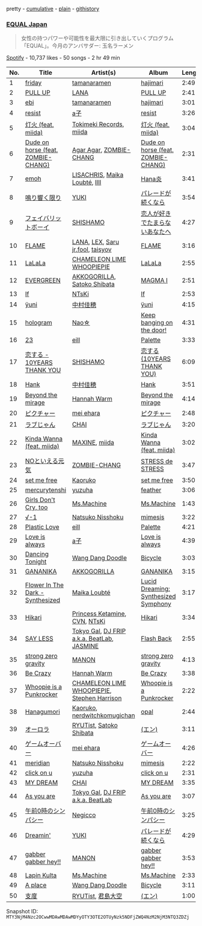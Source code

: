 pretty - [cumulative](/playlists/cumulative/37i9dQZF1DX2K2376Q0zTJ.md) - [plain](/playlists/plain/37i9dQZF1DX2K2376Q0zTJ) - [githistory](https://github.githistory.xyz/mackorone/spotify-playlist-archive/blob/main/playlists/plain/37i9dQZF1DX2K2376Q0zTJ)

### [EQUAL Japan](https://open.spotify.com/playlist/37i9dQZF1DX2K2376Q0zTJ)

> 女性の持つパワーや可能性を最大限に引き出していくプログラム「EQUAL」。今月のアンバサダー:  玉名ラーメン

[Spotify](https://open.spotify.com/user/spotify) - 10,737 likes - 50 songs - 2 hr 49 min

| No. | Title | Artist(s) | Album | Length |
|---|---|---|---|---|
| 1 | [friday](https://open.spotify.com/track/0kIwLXLFVA2UT8Q6OrqICw) | [tamanaramen](https://open.spotify.com/artist/06rauF4YCx0U1NALbqdlE3) | [hajimari](https://open.spotify.com/album/5ELosTDtgfk8Ekx8yHolP6) | 2:49 |
| 2 | [PULL UP](https://open.spotify.com/track/7HVA1EkKQi4zNaYwE17Cvo) | [LANA](https://open.spotify.com/artist/4dEHIhldHT2U8CMQ6nNgDT) | [PULL UP](https://open.spotify.com/album/4bqkpI02r4Qc2BFrJtHOic) | 2:41 |
| 3 | [ebi](https://open.spotify.com/track/4l0n7YEXB9KQSV0DR3SpcT) | [tamanaramen](https://open.spotify.com/artist/06rauF4YCx0U1NALbqdlE3) | [hajimari](https://open.spotify.com/album/5ELosTDtgfk8Ekx8yHolP6) | 3:01 |
| 4 | [resist](https://open.spotify.com/track/6khuTEUHWdsmBP0mq4OPUK) | [a子](https://open.spotify.com/artist/4ckGkK52pqm5j41Voz7lg4) | [resist](https://open.spotify.com/album/5Ra8mfJupN7wOuDJaCAdOi) | 3:26 |
| 5 | [灯火 \(feat\. miida\)](https://open.spotify.com/track/6mtkUqVaMoJBMG86f0RTul) | [Tokimeki Records](https://open.spotify.com/artist/73vrL9RiKlSaQFo2izavC1), [miida](https://open.spotify.com/artist/6ANBWTINO0TqbV5fZMGVLX) | [灯火 \(feat\. miida\)](https://open.spotify.com/album/0QRJ0PwVSFNg6KKla8CMtq) | 3:04 |
| 6 | [Dude on horse \(feat\. ZOMBIE\-CHANG\)](https://open.spotify.com/track/3qN8WkiKM71PdpkNzDNgm3) | [Agar Agar](https://open.spotify.com/artist/5TkylUv5ysSbNoawmn3PBj), [ZOMBIE\-CHANG](https://open.spotify.com/artist/3Wsg07elLUSq6AdkUw1W9U) | [Dude on horse \(feat\. ZOMBIE\-CHANG\)](https://open.spotify.com/album/2uZZaP77XsIkDxjKr9oJ9A) | 2:31 |
| 7 | [emoh](https://open.spotify.com/track/3KzPu0fG8Asq0VInuhpNgo) | [LISACHRIS](https://open.spotify.com/artist/2E738wjchAb3fUOxY3bxMr), [Maika Loubté](https://open.spotify.com/artist/0wMkBz97F3SE4yNz0y2OOz), [lIlI](https://open.spotify.com/artist/3C9jQZpt6PiB9HBAodpZV6) | [Hana炎](https://open.spotify.com/album/4uiFrJYts1Rb9X2Kpczrwm) | 3:41 |
| 8 | [鳴り響く限り](https://open.spotify.com/track/6ApfxHsldodx6KGefA0zqu) | [YUKI](https://open.spotify.com/artist/380DW51qbu5pSP8crFRIII) | [パレードが続くなら](https://open.spotify.com/album/7bUwvfdHUBdgXcMhczN4nJ) | 3:54 |
| 9 | [フェイバリットボーイ](https://open.spotify.com/track/5IMC1pHr0RTrHZdDJLxkPm) | [SHISHAMO](https://open.spotify.com/artist/6MGHit7sV38BhpChZYByFv) | [恋人が好きでたまらないあなたへ](https://open.spotify.com/album/13zAmLWgTphxEmBm5On8l6) | 4:27 |
| 10 | [FLAME](https://open.spotify.com/track/2uTMHATwwqd5AFGtg7EjRM) | [LANA](https://open.spotify.com/artist/4dEHIhldHT2U8CMQ6nNgDT), [LEX](https://open.spotify.com/artist/2KpK4apOMD6evPHoPggSVF), [Saru jr.fool](https://open.spotify.com/artist/7ydxirAQJSZbNHoGJPOrXR), [taisyov](https://open.spotify.com/artist/7GOnq578vzDJDcDCdxwhTf) | [FLAME](https://open.spotify.com/album/7vr3RkXfIuzJ2AHpKLuRSo) | 3:16 |
| 11 | [LaLaLa](https://open.spotify.com/track/59VPazsRoE7d68T5QkZv7d) | [CHAMELEON LIME WHOOPIEPIE](https://open.spotify.com/artist/1uP5mPkWII7Tcxp7xtqPmj) | [LaLaLa](https://open.spotify.com/album/2gh7VrfBwWqtcGGQFXa3mL) | 2:55 |
| 12 | [EVERGREEN](https://open.spotify.com/track/76WNWeuxuVdELZ7HZtgkza) | [AKKOGORILLA](https://open.spotify.com/artist/7hAHFeP5IiecsxxczqKt0U), [Satoko Shibata](https://open.spotify.com/artist/4RaaBbyl7DzAmfkjGiyUGU) | [MAGMA I](https://open.spotify.com/album/2baqB10VVdF25aG9j9DaHq) | 2:51 |
| 13 | [If](https://open.spotify.com/track/42giHq6f5YD54B11cEXOHg) | [NTsKi](https://open.spotify.com/artist/3eLVeLajDwJ1eFA1MTuiD9) | [If](https://open.spotify.com/album/54pITrmUfr4TLftABZrML1) | 2:53 |
| 14 | [ÿuni](https://open.spotify.com/track/4vvD5OUJZaMThV6X5CvjIS) | [中村佳穂](https://open.spotify.com/artist/0illCOhPkFBykngmCWos6u) | [ÿuni](https://open.spotify.com/album/39r3Q8TGK1I0yXou6dXSIU) | 4:15 |
| 15 | [hologram](https://open.spotify.com/track/4RPhDA0caf8PWbSOidnozh) | [Nao☆](https://open.spotify.com/artist/4l3RPSnpTQowMlWZe34WBh) | [Keep banging on the door!](https://open.spotify.com/album/1Ysez1mYAf5YqKzpwxkjBz) | 4:31 |
| 16 | [23](https://open.spotify.com/track/38cpw45jgypdBIlD418fvB) | [eill](https://open.spotify.com/artist/3AiES4wyTOfJvNgqz9baDn) | [Palette](https://open.spotify.com/album/5P6FOSW5vOyPue3gharY5S) | 3:33 |
| 17 | [恋する \- 10YEARS THANK YOU](https://open.spotify.com/track/0vbLzWi64zpd3bEHaETY9D) | [SHISHAMO](https://open.spotify.com/artist/6MGHit7sV38BhpChZYByFv) | [恋する \(10YEARS THANK YOU\)](https://open.spotify.com/album/5xJYHjTq2m8BkRvi5JDBgo) | 6:09 |
| 18 | [Hank](https://open.spotify.com/track/2goChbIPuZYwE4AweOXNKd) | [中村佳穂](https://open.spotify.com/artist/0illCOhPkFBykngmCWos6u) | [Hank](https://open.spotify.com/album/5VHwR3xLFQL745q58qE5s8) | 3:51 |
| 19 | [Beyond the mirage](https://open.spotify.com/track/5qmD8to3Qoajb9WBCXtvFf) | [Hannah Warm](https://open.spotify.com/artist/3NpwE88TR2nUKcmg87MeL7) | [Beyond the mirage](https://open.spotify.com/album/72Ij6AYsePnNuOBAwmBauM) | 4:14 |
| 20 | [ピクチャー](https://open.spotify.com/track/302U8EHJsUBooB2vGvkl9y) | [mei ehara](https://open.spotify.com/artist/7501C4PyvqS1BWbmrYq3LF) | [ピクチャー](https://open.spotify.com/album/0SS8mbJNuXQRVtU43SegtB) | 2:48 |
| 21 | [ラブじゃん](https://open.spotify.com/track/2vnWduAon47Ra9Th9dCAuY) | [CHAI](https://open.spotify.com/artist/0NZsNnETGPWLKJj2Y0vpBx) | [ラブじゃん](https://open.spotify.com/album/6pTeKfeTsyxknsyH4YrpSF) | 3:20 |
| 22 | [Kinda Wanna \(feat\. miida\)](https://open.spotify.com/track/1yPAY9JyZDLj9DGTNil3LH) | [MAXINE](https://open.spotify.com/artist/5dtGl462189xrrzzNRGRnz), [miida](https://open.spotify.com/artist/6ANBWTINO0TqbV5fZMGVLX) | [Kinda Wanna \(feat\. miida\)](https://open.spotify.com/album/41IrXm4kCiDqfRbCmcfFxz) | 3:02 |
| 23 | [NOといえる元気](https://open.spotify.com/track/0MuPIfr6qhN8XGoCFcA9mh) | [ZOMBIE\-CHANG](https://open.spotify.com/artist/3Wsg07elLUSq6AdkUw1W9U) | [STRESS de STRESS](https://open.spotify.com/album/42qYUI4pdmSlrZg6Cofsty) | 3:47 |
| 24 | [set me free](https://open.spotify.com/track/1RMNsdSWzCivT5Db9afYuM) | [Kaoruko](https://open.spotify.com/artist/4p8Qi7wNCoyMNEF7dX8qUl) | [set me free](https://open.spotify.com/album/4QbwpyNyVJErLqLSLFxsmQ) | 3:50 |
| 25 | [mercurytenshi](https://open.spotify.com/track/1G1sjL9bSTOEyTGBCPJmvO) | [yuzuha](https://open.spotify.com/artist/1E1ZQGewEUYhLSd3hvreon) | [feather](https://open.spotify.com/album/0OrHQZHemDJ4Wvyo6S3G9d) | 3:06 |
| 26 | [Girls Don't Cry, too](https://open.spotify.com/track/36AVK0sMRECrwa8t7KH788) | [Ms.Machine](https://open.spotify.com/artist/1yQ3avKs2mL4Qjd1nakH3z) | [Ms.Machine](https://open.spotify.com/album/6751FqqoDIMJ7286GgGBtP) | 1:43 |
| 27 | [√\-1](https://open.spotify.com/track/6ayT5Qj7tVFRiEYAogCAJc) | [Natsuko Nisshoku](https://open.spotify.com/artist/4GnFg9D7Ds99UI0r5t9PZK) | [mimesis](https://open.spotify.com/album/1rphqipCQgeiQo0cpNMGrb) | 3:22 |
| 28 | [Plastic Love](https://open.spotify.com/track/36xu6kwnOR7jb1XA2coeBF) | [eill](https://open.spotify.com/artist/3AiES4wyTOfJvNgqz9baDn) | [Palette](https://open.spotify.com/album/5P6FOSW5vOyPue3gharY5S) | 4:21 |
| 29 | [Love is always](https://open.spotify.com/track/5mWFPBsJLGSt9LJjULiqKE) | [a子](https://open.spotify.com/artist/4ckGkK52pqm5j41Voz7lg4) | [Love is always](https://open.spotify.com/album/4txs319mQ4SGQMJo4DujYt) | 4:39 |
| 30 | [Dancing Tonight](https://open.spotify.com/track/7mfyQdEnCvEzaVIRkTq49O) | [Wang Dang Doodle](https://open.spotify.com/artist/5OWQWpSRACBuLtPRFPdfq1) | [Bicycle](https://open.spotify.com/album/1Y9QrYdLxPaFZIWQWDx33s) | 3:03 |
| 31 | [GANANIKA](https://open.spotify.com/track/5VGslDcbunMcITNpdt8VGY) | [AKKOGORILLA](https://open.spotify.com/artist/7hAHFeP5IiecsxxczqKt0U) | [GANANIKA](https://open.spotify.com/album/7c9L6pZZxpWYYW19Um95Ul) | 3:15 |
| 32 | [Flower In The Dark \- Synthesized](https://open.spotify.com/track/2CwCFiP0e7pMifbg8LwYkr) | [Maika Loubté](https://open.spotify.com/artist/0wMkBz97F3SE4yNz0y2OOz) | [Lucid Dreaming: Synthesized Symphony](https://open.spotify.com/album/0G4dt3QAptKXnpru2yEioj) | 3:17 |
| 33 | [Hikari](https://open.spotify.com/track/2FA1QEFGkhIXXPj6OnoP53) | [Princess Ketamine](https://open.spotify.com/artist/2VRJCeIzOtfUI3mZnEmfqy), [CVN](https://open.spotify.com/artist/19W7Iq71CaCJpLRiYp55rr), [NTsKi](https://open.spotify.com/artist/3eLVeLajDwJ1eFA1MTuiD9) | [Hikari](https://open.spotify.com/album/5vYseIVfkkBnBXj9nbdyU7) | 3:34 |
| 34 | [SAY LESS](https://open.spotify.com/track/6Ce3oziSiUdni2pWQHpUkK) | [Tokyo Gal](https://open.spotify.com/artist/4Og0GstkKZkmI5BkkntBwX), [DJ FRIP a.k.a\. BeatLab](https://open.spotify.com/artist/5nkZFBzkGZpfRxnWFZGtk7), [JASMINE](https://open.spotify.com/artist/76sRRqpyFhBYjdimBWjmfg) | [Flash Back](https://open.spotify.com/album/2eI02EhwOSl2b3sHdHCCBL) | 2:55 |
| 35 | [strong zero gravity](https://open.spotify.com/track/701I1Uyx6gLciKwRfuhSJR) | [MANON](https://open.spotify.com/artist/5RtQtz37rszKUaMg1GeUl3) | [strong zero gravity](https://open.spotify.com/album/7dv9fz7OJTyH5UpwvIkzLy) | 4:13 |
| 36 | [Be Crazy](https://open.spotify.com/track/71hhGpg2px2f2UqwjgpSIi) | [Hannah Warm](https://open.spotify.com/artist/3NpwE88TR2nUKcmg87MeL7) | [Be Crazy](https://open.spotify.com/album/3GvfYLhm1o2sxtJJF5TD96) | 3:38 |
| 37 | [Whoopie is a Punkrocker](https://open.spotify.com/track/4NkzsLZjO02SDiWEd6afuo) | [CHAMELEON LIME WHOOPIEPIE](https://open.spotify.com/artist/1uP5mPkWII7Tcxp7xtqPmj), [Stephen Harrison](https://open.spotify.com/artist/366dKk1Th87zx5H1xXnXAH) | [Whoopie is a Punkrocker](https://open.spotify.com/album/4b3o9025OYso4WFmwwqzQh) | 2:22 |
| 38 | [Hanagumori](https://open.spotify.com/track/0mKqG2ho02jbIZXKZ1ByxD) | [Kaoruko](https://open.spotify.com/artist/4p8Qi7wNCoyMNEF7dX8qUl), [nerdwitchkomugichan](https://open.spotify.com/artist/14H13IeU3r4x1nJ7ADdI2b) | [opal](https://open.spotify.com/album/4PDInS0xBqDBG8OiBt9l2y) | 2:44 |
| 39 | [オーロラ](https://open.spotify.com/track/0F9vrx9OvvCpS9kRvPuB1L) | [RYUTist](https://open.spotify.com/artist/4BSpF4yQWrGiYdxNsLRdX1), [Satoko Shibata](https://open.spotify.com/artist/4RaaBbyl7DzAmfkjGiyUGU) | [\(エン\)](https://open.spotify.com/album/3fqh0iDJYo5w2fM8kSyrGm) | 3:11 |
| 40 | [ゲームオーバー](https://open.spotify.com/track/7wX4lU05mPcLejQXPhh4Gk) | [mei ehara](https://open.spotify.com/artist/7501C4PyvqS1BWbmrYq3LF) | [ゲームオーバー](https://open.spotify.com/album/1W2ALpoA6PjU52mkFj2JwS) | 4:26 |
| 41 | [meridian](https://open.spotify.com/track/4Pg9Ln05cXaUKaghO9gmo4) | [Natsuko Nisshoku](https://open.spotify.com/artist/4GnFg9D7Ds99UI0r5t9PZK) | [mimesis](https://open.spotify.com/album/1rphqipCQgeiQo0cpNMGrb) | 2:22 |
| 42 | [click on u](https://open.spotify.com/track/7c2tGDD8w1X9ESzFSaiUa8) | [yuzuha](https://open.spotify.com/artist/1E1ZQGewEUYhLSd3hvreon) | [click on u](https://open.spotify.com/album/240xr5ADvqSqce6Fezt8uv) | 2:31 |
| 43 | [MY DREAM](https://open.spotify.com/track/3Ai9IjVhRy5eMWFQ3luIG6) | [CHAI](https://open.spotify.com/artist/0NZsNnETGPWLKJj2Y0vpBx) | [MY DREAM](https://open.spotify.com/album/2wrsym38hvB4Wp9BYkCQxS) | 3:35 |
| 44 | [As you are](https://open.spotify.com/track/4h6WxofpPYdffSul9zgh5I) | [Tokyo Gal](https://open.spotify.com/artist/4Og0GstkKZkmI5BkkntBwX), [DJ FRIP a.k.a\. BeatLab](https://open.spotify.com/artist/5nkZFBzkGZpfRxnWFZGtk7) | [As you are](https://open.spotify.com/album/7lizwS91vA2vdPKGEZWTx1) | 3:07 |
| 45 | [午前0時のシンパシー](https://open.spotify.com/track/18kLC7awCOvo46wq596QQ4) | [Negicco](https://open.spotify.com/artist/4PoAqzGXLjpuYMmTRv24q6) | [午前0時のシンパシー](https://open.spotify.com/album/6xIow6mW08ahxPy0bZ2pRY) | 3:25 |
| 46 | [Dreamin'](https://open.spotify.com/track/10WraFpY8iNurYHAwZAvvb) | [YUKI](https://open.spotify.com/artist/380DW51qbu5pSP8crFRIII) | [パレードが続くなら](https://open.spotify.com/album/7bUwvfdHUBdgXcMhczN4nJ) | 4:29 |
| 47 | [gabber gabber hey!!](https://open.spotify.com/track/1BtLikOXSYVcbYRVuYUJYR) | [MANON](https://open.spotify.com/artist/5RtQtz37rszKUaMg1GeUl3) | [gabber gabber hey!!](https://open.spotify.com/album/65KUQipvIO5FeNotMP6HBO) | 3:53 |
| 48 | [Lapin Kulta](https://open.spotify.com/track/75beCB2TX2nsRB0DOogDlL) | [Ms.Machine](https://open.spotify.com/artist/1yQ3avKs2mL4Qjd1nakH3z) | [Ms.Machine](https://open.spotify.com/album/6751FqqoDIMJ7286GgGBtP) | 2:33 |
| 49 | [A place](https://open.spotify.com/track/3DX4j1k25kYNSfIEz7XWya) | [Wang Dang Doodle](https://open.spotify.com/artist/5OWQWpSRACBuLtPRFPdfq1) | [Bicycle](https://open.spotify.com/album/1Y9QrYdLxPaFZIWQWDx33s) | 3:11 |
| 50 | [支度](https://open.spotify.com/track/16Oi71zRHNLNARlmouIY16) | [RYUTist](https://open.spotify.com/artist/4BSpF4yQWrGiYdxNsLRdX1), [君島大空](https://open.spotify.com/artist/5rjahCZtY8h4y2EHCnpgtQ) | [\(エン\)](https://open.spotify.com/album/3fqh0iDJYo5w2fM8kSyrGm) | 1:00 |

Snapshot ID: `MTY3NjM4Nzc2OCwwMDAwMDAwMDYyOTY3OTE2OTUyNzk5NDFjZWQ4NzM2NjM3NTQ3ZDZj`
